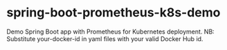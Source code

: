 # spring-boot-prometheus-k8s-demo
Demo Spring Boot app with Prometheus for Kubernetes deployment.
NB: Substitute your-docker-id in yaml files with your valid Docker Hub id.